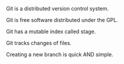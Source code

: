 Git is a distributed version control system.

Git is free software distributed under the GPL.

Git has a mutable index called stage.

Git tracks changes of files.

Creating a new branch is quick AND simple.
